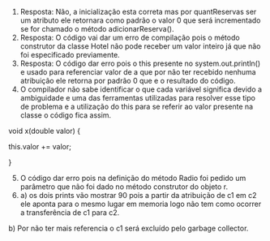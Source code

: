 1.	Resposta: Não, a inicialização esta correta mas por quantReservas ser um atributo ele retornara como padrão o valor 0 que será incrementado se for chamado o método adicionarReserva().
2.	 Resposta: O código vai dar um erro de compilação pois o método construtor da classe Hotel não pode receber um valor inteiro já que não foi especificado previamente.
3.	Resposta: O código dar erro pois o this presente no system.out.println() e usado para referenciar valor de a que por não ter recebido nenhuma atribuição ele retorna por padrão 0 que e o resultado do código.
4.	O compilador não sabe identificar o que cada variável significa devido a ambiguidade e uma das ferramentas utilizadas para resolver esse tipo de problema e a utilização do this para se referir ao valor presente na classe o código fica assim.

void x(double valor) {

   this.valor += valor;
 
}

5.	O código dar erro pois na definição do método Radio foi pedido um parâmetro que não foi dado no método construtor do objeto r.
6.	a) os dois prints vão mostrar 90 pois a partir da atribuição de c1 em c2 ele aponta para o mesmo lugar em memoria logo não tem como ocorrer a transferência de c1 para c2.

   b) Por não ter mais referencia o c1 será excluído pelo garbage collector.
